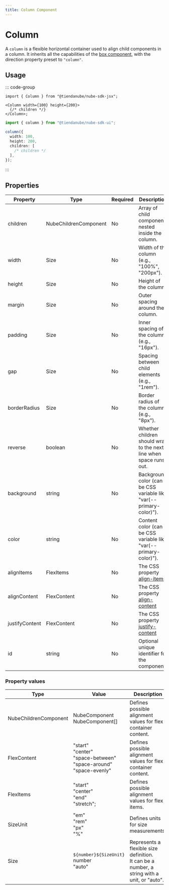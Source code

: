 ```yaml
---
title: Column Component
---
```


# Column

A `column` is a flexible horizontal container used to align child components in a column.
It inherits all the capabilities of the [box component](/docs/components/box), with the direction property preset to `"column"`.

## Usage

::: code-group

```tsx [JSX]
import { Column } from "@tiendanube/nube-sdk-jsx";

<Column width={100} height={200}>
  {/* children */}
</Column>;
```

```typescript [Declarative]
import { column } from "@tiendanube/nube-sdk-ui";

column({
  width: 100,
  height: 200,
  children: [
    /* children */
  ],
});
```

:::

## Properties

| Property       | Type                  | Required | Description                                                                                          |
| -------------- | --------------------- | -------- | ---------------------------------------------------------------------------------------------------- |
| children       | NubeChildrenComponent | No       | Array of child components nested inside the column.                                                  |
| width          | Size                  | No       | Width of the column (e.g., "100%", "200px").                                                         |
| height         | Size                  | No       | Height of the column.                                                                                |
| margin         | Size                  | No       | Outer spacing around the column.                                                                     |
| padding        | Size                  | No       | Inner spacing of the column (e.g., "16px").                                                          |
| gap            | Size                  | No       | Spacing between child elements (e.g., "1rem").                                                       |
| borderRadius   | Size                  | No       | Border radius of the column (e.g., "8px").                                                           |
| reverse        | boolean               | No       | Whether children should wrap to the next line when space runs out.                                   |
| background     | string                | No       | Background color (can be CSS variable like "var(--primary-color)").                                  |
| color          | string                | No       | Content color (can be CSS variable like "var(--primary-color)").                                     |
| alignItems     | FlexItems             | No       | The CSS property [align-items](https://developer.mozilla.org/en-US/docs/Web/CSS/align-items)         |
| alignContent   | FlexContent           | No       | The CSS property [align-content](https://developer.mozilla.org/en-US/docs/Web/CSS/align-content)     |
| justifyContent | FlexContent           | No       | The CSS property [justify-content](https://developer.mozilla.org/en-US/docs/Web/CSS/justify-content) |
| id             | string                | No       | Optional unique identifier for the component.                                                        |

### Property values

| Type                  | Value                                                                          | Description                                                                                     |
| --------------------- | ------------------------------------------------------------------------------ | ----------------------------------------------------------------------------------------------- |
| NubeChildrenComponent | NubeComponent<br/>NubeComponent[]                                              | Defines possible alignment values for flex container content.                                   |
| FlexContent           | "start"<br/>"center"<br/>"space-between"<br/>"space-around"<br/>"space-evenly" | Defines possible alignment values for flex container content.                                   |
| FlexItems             | "start"<br/>"center"<br/>"end"<br/>"stretch";                                  | Defines possible alignment values for flex items.                                               |
| SizeUnit              | "em"<br/>"rem"<br/>"px"<br/>"%"                                                | Defines units for size measurements.                                                            |
| Size                  | `${number}${SizeUnit}`<br/>number<br/>"auto"                                   | Represents a flexible size definition.<br/>It can be a number, a string with a unit, or "auto". |
